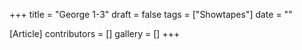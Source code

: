 +++
title = "George 1-3"
draft = false
tags = ["Showtapes"]
date = ""

[Article]
contributors = []
gallery = []
+++